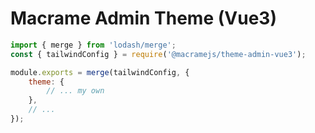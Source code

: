# Macrame Admin Theme (Vue3)

```js
import { merge } from 'lodash/merge';
const { tailwindConfig } = require('@macramejs/theme-admin-vue3');

module.exports = merge(tailwindConfig, {
    theme: {
        // ... my own
    },
    // ...
});
```
